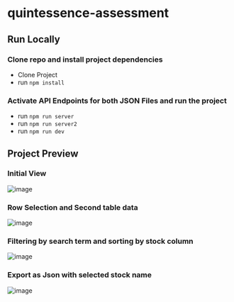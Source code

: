 # quintessence-assessment

## Run Locally

### Clone repo and install project dependencies 
* Clone Project
* run `npm install`

### Activate API Endpoints for both JSON Files and run the project 
* run `npm run server`
* run `npm run server2`
* run `npm run dev`

## Project Preview

### Initial View
![image](https://user-images.githubusercontent.com/94977530/215150598-c8da4a33-e37e-448f-a4e4-52de524465bb.png)

### Row Selection and Second table data
![image](https://user-images.githubusercontent.com/94977530/215150713-acf1b89a-abb0-440e-9884-ff616310905f.png)

### Filtering by search term and sorting by stock column
![image](https://user-images.githubusercontent.com/94977530/215150957-0a6fd9ed-facf-4462-8211-f798a85d2d66.png)

### Export as Json with selected stock name
![image](https://user-images.githubusercontent.com/94977530/215151201-5123acaa-7bfa-4e07-8155-bbdaf2293922.png)
